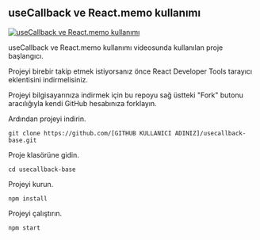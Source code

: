 ## useCallback ve React.memo kullanımı

[![useCallback ve React.memo kullanımı](https://i9.ytimg.com/vi_webp/iluhgn4qlrw/mqdefault.webp?time=1611732900000&sqp=CKSvxIAG&rs=AOn4CLDIKRwfI6P2JKfiHklwY9fCr7Kc2w)](https://www.youtube.com/watch?v=iluhgn4qlrw)

useCallback ve React.memo kullanımı videosunda kullanılan proje başlangıcı.

Projeyi birebir takip etmek istiyorsanız önce React Developer Tools tarayıcı eklentisini indirmelisiniz.

Projeyi bilgisayarınıza indirmek için bu repoyu sağ üstteki "Fork" butonu aracılığıyla kendi GitHub hesabınıza forklayın.

Ardından projeyi indirin.

`git clone https://github.com/[GITHUB KULLANICI ADINIZ]/usecallback-base.git`

Proje klasörüne gidin.

`cd usecallback-base`

Projeyi kurun.

`npm install`

Projeyi çalıştırın.

`npm start`
